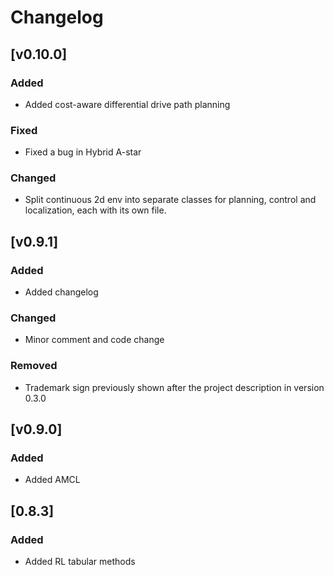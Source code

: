 # Changelog

## [v0.10.0]

### Added

- Added cost-aware differential drive path planning

### Fixed

- Fixed a bug in Hybrid A-star

### Changed

- Split continuous 2d env into separate classes for planning, control and localization, each with its own file.

## [v0.9.1]

### Added

- Added changelog

### Changed

- Minor comment and code change

### Removed

- Trademark sign previously shown after the project description in version
  0.3.0

## [v0.9.0]

### Added

- Added AMCL

## [0.8.3]

### Added

- Added RL tabular methods
